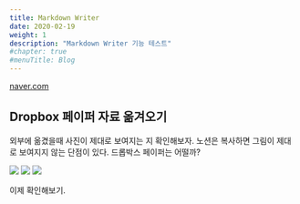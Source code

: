 ```yaml
---
title: Markdown Writer
date: 2020-02-19
weight: 1
description: "Markdown Writer 기능 테스트"
#chapter: true
#menuTitle: Blog
---
```


[naver.com][d89d62fa]

[d89d62fa]: naver.com "Naver"

## Dropbox 페이퍼 자료 옮겨오기

외부에 옮겼을때 사진이 제대로 보여지는 지 확인해보자.
노션은 복사하면 그림이 제대로 보여지지 않는 단점이 있다.
드롭박스 페이퍼는 어떨까?


![](https://paper-attachments.dropbox.com/s_80FFC6283333E23D790E6330CB15E524F9514AB44F7A822322A9DCA529C67DC2_1583386182998_img180.png)
![](https://paper-attachments.dropbox.com/s_80FFC6283333E23D790E6330CB15E524F9514AB44F7A822322A9DCA529C67DC2_1583386183008_img181.png)
![](https://paper-attachments.dropbox.com/s_80FFC6283333E23D790E6330CB15E524F9514AB44F7A822322A9DCA529C67DC2_1583386183015_img182.png)


이제 확인해보기.
